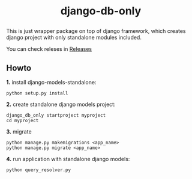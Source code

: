 # <p align="center">django-db-only

This is just wrapper package on top of django framework, which creates django project with only standalone modules included.
  
You can check releses in [Releases](https://github.com/abrorbekuz/django_db_only/releases)

## Howto
**1.** install django-models-standalone: 

`python setup.py install`

**2.** create standalone django models project:

```
django_db_only startproject myproject
cd myproject
```

**3.** migrate

```
python manage.py makemigrations <app_name>
python manage.py migrate <app_name>
```

**4.** run application with standalone django models:

```
python query_resolver.py
```



